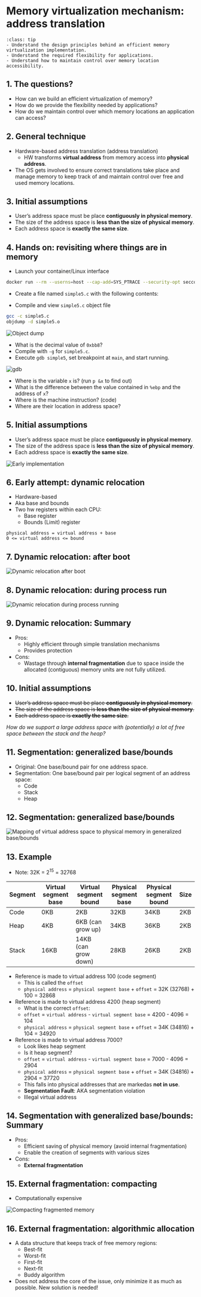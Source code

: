 
# Memory virtualization mechanism: address translation

```{admonition} Key concept
:class: tip
- Understand the design principles behind an efficient memory virtualization implementation.
- Understand the required flexibility for applications.
- Understand how to maintain control over memory location accessibility.
```

## 1. The questions?

- How can we build an efficient virtualization of memory?
- How do we provide the flexibility needed by applications?
- How do we maintain control over which memory locations an 
application can access?


## 2. General technique

- Hardware-based address translation (address translation)
  - HW transforms **virtual address** from memory access into **physical address**. 
- The OS gets involved to ensure correct translations take place and manage memory 
to keep track of and maintain control over free and used memory locations.


## 3. Initial assumptions

- User’s address space must be place **contiguously in physical memory**.
- The size of the address space is **less than the size of physical memory**. 
- Each address space is **exactly the same size**.


## 4. Hands on: revisiting where things are in memory

- Launch your container/Linux interface

~~~bash
docker run --rm --userns=host --cap-add=SYS_PTRACE --security-opt seccomp=unconfined -it linhbngo/csc-container /bin/bash
~~~

- Create a file named `simple5.c` with the following contents:

<script src="https://gist.github.com/linhbngo/d2f3a0b28b73a3f48c751410c6c91fd6.js?file=simple5.c"></script>

- Compile and view `simple5.c` object file

~~~bash
gcc -c simple5.c
objdump -d simple5.o
~~~

![Object dump](../fig/address-translation/01.png)

- What is the decimal value of `0xbb8`?
- Compile with `-g` for `simple5.c`. 
- Execute `gdb simple5`, set breakpoint at `main`, and start running. 

![gdb](../fig/address-translation/02.png)

- Where is the variable `x` is? (run `p &x` to find out)
- What is the difference between the value contained in `%ebp` and the address of `x`?
- Where is the machine instruction? (code)
- Where are their location in address space?


## 5. Initial assumptions

- User’s address space must be place **contiguously in physical memory**.
- The size of the address space is **less than the size of physical memory**. 
- Each address space is **exactly the same size**.

![Early implementation](../fig/address-translation/03.png)



## 6. Early attempt: dynamic relocation

- Hardware-based
- Aka base and bounds
- Two hw registers within each CPU:
  - Base register
  - Bounds (Limit) register

~~~
physical address = virtual address + base
0 <= virtual address <= bound
~~~


## 7. Dynamic relocation: after boot

![Dynamic relocation after boot](../fig/address-translation/04.png)


## 8. Dynamic relocation: during process run

![Dynamic relocation during process running](../fig/address-translation/05.png)



## 9. Dynamic relocation: Summary

- Pros:
  - Highly efficient through simple translation mechanisms
  - Provides protection
- Cons:
  - Wastage through **internal fragmentation** due to space inside
  the allocated (contiguous) memory units are not fully utilized. 


## 10. Initial assumptions

- ~~User’s address space must be place **contiguously in physical memory**.~~
- ~~The size of the address space is **less than the size of physical memory**.~~ 
- ~~Each address space is **exactly the same size**.~~

*How do we support a large address space with (potentially) a lot of free space
between the stack and the heap?*


## 11. Segmentation: generalized base/bounds

- Original: One base/bound pair for one address space.
- Segmentation: One base/bound pair per logical segment of an address space:
  - Code
  - Stack
  - Heap


## 12. Segmentation: generalized base/bounds

![Mapping of virtual address space to physical memory in generalized base/bounds](../fig/address-translation/06.png)



## 13. Example

- Note: 32K = 2<sup>15</sup> = 32768 

| Segment | Virtual segment base | Virtual segment bound | Physical segment base | Physical segment bound | Size |  
| ------- | -------------------- | --------------------- | ----------------------| ---------------------- | ---- |
| Code    | 0KB                  | 2KB                   |  32KB                 |  34KB                  | 2KB  |
| Heap    | 4KB                  | 6KB (can grow up)     |  34KB                 |  36KB                  | 2KB  |
| Stack   | 16KB                 | 14KB (can grow down)  |  28KB                 |  26KB                  | 2KB  |

- Reference is made to virtual address 100 (code segment)
  - This is called the `offset`
  - `physical address` = `physical segment base` + `offset` = 32K (32768) + 100 = 32868
- Reference is made to virtual address 4200 (heap segment)
  - What is the correct `offset`: 
  - `offset` = `virtual address` - `virtual segment base` = 4200 - 4096 = 104
  - `physical address` = `physical segment base` + `offset` = 34K (34816) + 104 = 34920
- Reference is made to virtual address 7000?
  - Look likes heap segment
  - Is it heap segment?
  - `offset` = `virtual address` - `virtual segment base` = 7000 - 4096 = 2904
  - `physical address` = `physical segment base` + `offset` = 34K (34816) + 2904 = 37720
  - This falls into physical addresses that are markedas **not in use**. 
  - **Segmentation Fault**: AKA segmentation violation
  - Illegal virtual address


## 14. Segmentation with generalized base/bounds: Summary

- Pros:
  - Efficient saving of physical memory (avoid internal fragmentation)
  - Enable the creation of segments with various sizes
- Cons:
  - **External fragmentation** 


## 15. External fragmentation: compacting

- Computationally expensive

![Compacting fragmented memory](../fig/address-translation/07.png)


## 16. External fragmentation: algorithmic allocation

- A data structure that keeps track of free memory regions:
  - Best-fit
  - Worst-fit
  - First-fit
  - Next-fit
  - Buddy algorithm
- Does not address the core of the issue, only minimize it as much as possible. New solution is needed!

